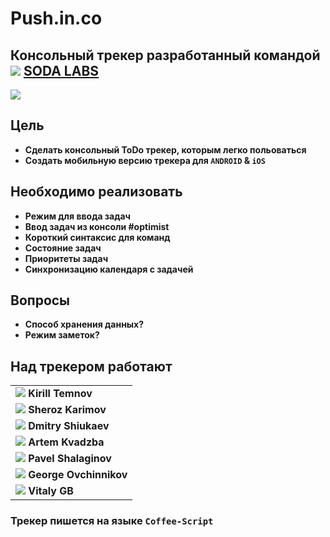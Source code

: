 Push.in.co
====================================================================================================================

## Консольный трекер разработанный командой ![](https://avatars3.githubusercontent.com/u/4658189?s=30) [**SODA LABS**](https://github.com/soda-io)
![](https://github.com/SherozKarimov/soda-track/blob/master/docs/%D1%81%D0%BA%D1%80%D0%B8%D0%BD%D1%88%D0%BE%D1%82%20%D0%B4%D0%BB%D1%8F%20%D0%B7%D0%B0%D0%B4%D0%B0%D1%87.png?raw=true)

## Цель
- **Сделать консольный ToDo трекер, которым легко польоваться**  
- **Создать мобильную версию трекера для `ANDROID` & `iOS`**

## Необходимо реализовать

- **Режим для ввода задач**
- **Ввод задач из консоли #optimist**
- **Короткий синтаксис для команд**
- **Состояние задач**
- **Приоритеты задач**
- **Синхронизацию календаря с задачей**

## Вопросы

- **Способ хранения данных?**
- **Режим заметок?**

## Над трекером работают

|                                                                                  |  
|----------------------------------------------------------------------------------| 
|![](https://avatars0.githubusercontent.com/u/147170?s=100) **Kirill Temnov**      | 
|![](https://avatars0.githubusercontent.com/u/4226210?s=100) **Sheroz Karimov**    |  
|![](https://avatars3.githubusercontent.com/u/5991448?s=100) **Dmitry Shiukaev**   | 
|![](https://avatars3.githubusercontent.com/u/4639509?s=100) **Artem Kvadzba**     |                  
|![](https://avatars0.githubusercontent.com/u/3833771?s=100) **Pavel Shalaginov**  | 
|![](https://avatars1.githubusercontent.com/u/6061182?s=100) **George Ovchinnikov**|  
|![](https://avatars0.githubusercontent.com/u/842476?s=100) **Vitaly GB**          |  

### Трекер пишется на языке **`Coffee-Script`**

